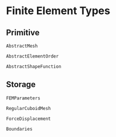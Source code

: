 # Finite Element Types

## Primitive

```@docs
AbstractMesh
```

```@docs
AbstractElementOrder
```

```@docs
AbstractShapeFunction
```

## Storage

```@docs
FEMParameters
```

```@docs
RegularCuboidMesh
```

```@docs
ForceDisplacement
```

```@docs
Boundaries
```
